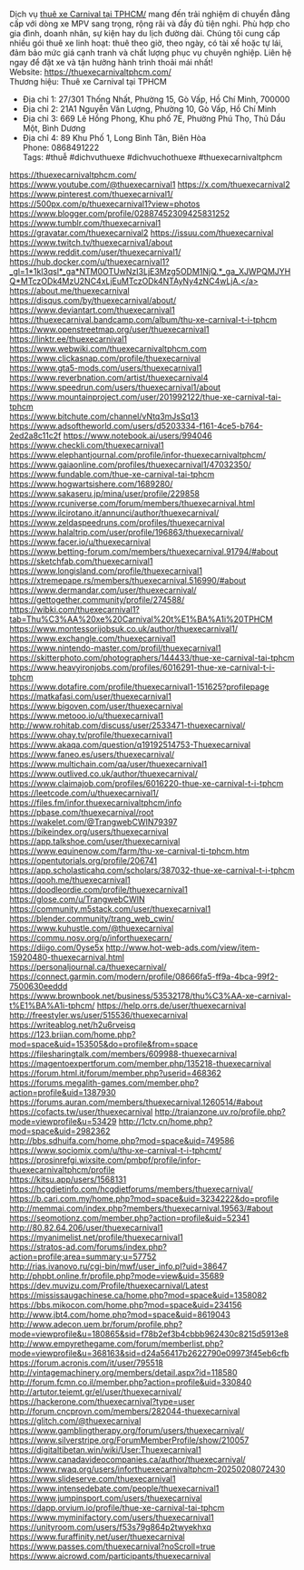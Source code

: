 	
Dịch vụ <a href="https://thuexecarnivaltphcm.com/">thuê xe Carnival tại TPHCM/</a> mang đến trải nghiệm di chuyển đẳng cấp với dòng xe MPV sang trọng, rộng rãi và đầy đủ tiện nghi. Phù hợp cho gia đình, doanh nhân, sự kiện hay du lịch đường dài. Chúng tôi cung cấp nhiều gói thuê xe linh hoạt: thuê theo giờ, theo ngày, có tài xế hoặc tự lái, đảm bảo mức giá cạnh tranh và chất lượng phục vụ chuyên nghiệp. Liên hệ ngay để đặt xe và tận hưởng hành trình thoải mái nhất!	
Website: <a href="https://thuexecarnivaltphcm.com/">https://thuexecarnivaltphcm.com/</a>	
Thương hiệu: Thuê xe Carnival tại TPHCM	
- Địa chỉ 1: 27/301 Thống Nhất, Phường 15, Gò Vấp, Hồ Chí Minh, 700000	
- Địa chỉ 2: 21A1 Nguyễn Văn Lượng, Phường 10, Gò Vấp, Hồ Chí Minh	
- Địa chỉ 3: 669 Lê Hồng Phong, Khu phố 7E, Phường Phú Thọ, Thủ Dầu Một, Bình Dương	
- Địa chỉ 4: 89 Khu Phố 1, Long Bình Tân, Biên Hòa	
Phone: 0868491222	
Tags: #thuễ #dichvuthuexe #dichvuchothuexe #thuexecarnivaltphcm	
	
<a href="https://thuexecarnivaltphcm.com/">https://thuexecarnivaltphcm.com/</a>	
<a href="https://www.youtube.com/@thuexecarnival1">https://www.youtube.com/@thuexecarnival1</a>	
<a href="https://x.com/thuexecarnival2">https://x.com/thuexecarnival2</a>	
<a href="https://www.pinterest.com/thuexecarnival1/">https://www.pinterest.com/thuexecarnival1/</a>	
<a href="https://500px.com/p/thuexecarnival1?view=photos">https://500px.com/p/thuexecarnival1?view=photos</a>	
<a href="https://www.blogger.com/profile/02887452309425831252">https://www.blogger.com/profile/02887452309425831252</a>	
<a href="https://www.tumblr.com/thuexecarnival1">https://www.tumblr.com/thuexecarnival1</a>	
<a href="https://gravatar.com/thuexecarnival2">https://gravatar.com/thuexecarnival2</a>	
<a href="https://issuu.com/thuexecarnival">https://issuu.com/thuexecarnival</a>	
<a href="https://www.twitch.tv/thuexecarniva1/about">https://www.twitch.tv/thuexecarniva1/about</a>	
<a href="https://www.reddit.com/user/thuexecarnival1/">https://www.reddit.com/user/thuexecarnival1/</a>	
<a href="https://hub.docker.com/u/thuexecarnival1?_gl=1*1kl3qsl*_ga*NTM0OTUwNzI3LjE3Mzg5ODM1NjQ.*_ga_XJWPQMJYHQ*MTczODk4MzU2NC4xLjEuMTczODk4NTAyNy4zNC4wLjA.">https://hub.docker.com/u/thuexecarnival1?_gl=1*1kl3qsl*_ga*NTM0OTUwNzI3LjE3Mzg5ODM1NjQ.*_ga_XJWPQMJYHQ*MTczODk4MzU2NC4xLjEuMTczODk4NTAyNy4zNC4wLjA.</a>	
<a href="https://about.me/thuexecarnival">https://about.me/thuexecarnival</a>	
<a href="https://disqus.com/by/thuexecarnival/about/">https://disqus.com/by/thuexecarnival/about/</a>	
<a href="https://www.deviantart.com/thuexecarnival1">https://www.deviantart.com/thuexecarnival1</a>	
<a href="https://thuexecarnival.bandcamp.com/album/thu-xe-carnival-t-i-tphcm">https://thuexecarnival.bandcamp.com/album/thu-xe-carnival-t-i-tphcm</a>	
<a href="https://www.openstreetmap.org/user/thuexecarnival1">https://www.openstreetmap.org/user/thuexecarnival1</a>	
<a href="https://linktr.ee/thuexecarnival1">https://linktr.ee/thuexecarnival1</a>	
<a href="https://www.webwiki.com/thuexecarnivaltphcm.com">https://www.webwiki.com/thuexecarnivaltphcm.com</a>	
<a href="https://www.clickasnap.com/profile/thuexecarnival">https://www.clickasnap.com/profile/thuexecarnival</a>	
<a href="https://www.gta5-mods.com/users/thuexecarnival1">https://www.gta5-mods.com/users/thuexecarnival1</a>	
<a href="https://www.reverbnation.com/artist/thuexecarnival4">https://www.reverbnation.com/artist/thuexecarnival4</a>	
<a href="https://www.speedrun.com/users/thuexecarnival1/about">https://www.speedrun.com/users/thuexecarnival1/about</a>	
<a href="https://www.mountainproject.com/user/201992122/thue-xe-carnival-tai-tphcm">https://www.mountainproject.com/user/201992122/thue-xe-carnival-tai-tphcm</a>	
<a href="https://www.bitchute.com/channel/vNtq3mJsSq13">https://www.bitchute.com/channel/vNtq3mJsSq13</a>	
<a href="https://www.adsoftheworld.com/users/d5203334-f161-4ce5-b764-2ed2a8c11c2f">https://www.adsoftheworld.com/users/d5203334-f161-4ce5-b764-2ed2a8c11c2f</a>	
<a href="https://www.notebook.ai/users/994046">https://www.notebook.ai/users/994046</a>	
<a href="https://www.checkli.com/thuexecarnival1">https://www.checkli.com/thuexecarnival1</a>	
<a href="https://www.elephantjournal.com/profile/infor-thuexecarnivaltphcm/">https://www.elephantjournal.com/profile/infor-thuexecarnivaltphcm/</a>	
<a href="https://www.gaiaonline.com/profiles/thuexecarnival1/47032350/">https://www.gaiaonline.com/profiles/thuexecarnival1/47032350/</a>	
<a href="https://www.fundable.com/thue-xe-carnival-tai-tphcm">https://www.fundable.com/thue-xe-carnival-tai-tphcm</a>	
<a href="https://www.hogwartsishere.com/1689280/">https://www.hogwartsishere.com/1689280/</a>	
<a href="https://www.sakaseru.jp/mina/user/profile/229858">https://www.sakaseru.jp/mina/user/profile/229858</a>	
<a href="https://www.rcuniverse.com/forum/members/thuexecarnival.html">https://www.rcuniverse.com/forum/members/thuexecarnival.html</a>	
<a href="https://www.ilcirotano.it/annunci/author/thuexecarnival/">https://www.ilcirotano.it/annunci/author/thuexecarnival/</a>	
<a href="https://www.zeldaspeedruns.com/profiles/thuexecarnival">https://www.zeldaspeedruns.com/profiles/thuexecarnival</a>	
<a href="https://www.halaltrip.com/user/profile/196863/thuexecarnival/">https://www.halaltrip.com/user/profile/196863/thuexecarnival/</a>	
<a href="https://www.facer.io/u/thuexecarnival">https://www.facer.io/u/thuexecarnival</a>	
<a href="https://www.betting-forum.com/members/thuexecarnival.91794/#about">https://www.betting-forum.com/members/thuexecarnival.91794/#about</a>	
<a href="https://sketchfab.com/thuexecarnival1">https://sketchfab.com/thuexecarnival1</a>	
<a href="https://www.longisland.com/profile/thuexecarnival1">https://www.longisland.com/profile/thuexecarnival1</a>	
<a href="https://xtremepape.rs/members/thuexecarnival.516990/#about">https://xtremepape.rs/members/thuexecarnival.516990/#about</a>	
<a href="https://www.dermandar.com/user/thuexecarnival/">https://www.dermandar.com/user/thuexecarnival/</a>	
<a href="https://gettogether.community/profile/274588/">https://gettogether.community/profile/274588/</a>	
<a href="https://wibki.com/thuexecarnival1?tab=Thu%C3%AA%20xe%20Carnival%20t%E1%BA%A1i%20TPHCM">https://wibki.com/thuexecarnival1?tab=Thu%C3%AA%20xe%20Carnival%20t%E1%BA%A1i%20TPHCM</a>	
<a href="https://www.montessorijobsuk.co.uk/author/thuexecarnival1/">https://www.montessorijobsuk.co.uk/author/thuexecarnival1/</a>	
<a href="https://www.exchangle.com/thuexecarnival1">https://www.exchangle.com/thuexecarnival1</a>	
<a href="https://www.nintendo-master.com/profil/thuexecarnival1">https://www.nintendo-master.com/profil/thuexecarnival1</a>	
<a href="https://skitterphoto.com/photographers/144433/thue-xe-carnival-tai-tphcm">https://skitterphoto.com/photographers/144433/thue-xe-carnival-tai-tphcm</a>	
<a href="https://www.heavyironjobs.com/profiles/6016291-thue-xe-carnival-t-i-tphcm">https://www.heavyironjobs.com/profiles/6016291-thue-xe-carnival-t-i-tphcm</a>	
<a href="https://www.dotafire.com/profile/thuexecarnival1-151625?profilepage">https://www.dotafire.com/profile/thuexecarnival1-151625?profilepage</a>	
<a href="https://matkafasi.com/user/thuexecarnival1">https://matkafasi.com/user/thuexecarnival1</a>	
<a href="https://www.bigoven.com/user/thuexecarnival">https://www.bigoven.com/user/thuexecarnival</a>	
<a href="https://www.metooo.io/u/thuexecarnival1">https://www.metooo.io/u/thuexecarnival1</a>	
<a href="http://www.rohitab.com/discuss/user/2533471-thuexecarnival/">http://www.rohitab.com/discuss/user/2533471-thuexecarnival/</a>	
<a href="https://www.ohay.tv/profile/thuexecarnival1">https://www.ohay.tv/profile/thuexecarnival1</a>	
<a href="https://www.akaqa.com/question/q19192514753-Thuexecarnival">https://www.akaqa.com/question/q19192514753-Thuexecarnival</a>	
<a href="https://www.faneo.es/users/thuexecarnival/">https://www.faneo.es/users/thuexecarnival/</a>	
<a href="https://www.multichain.com/qa/user/thuexecarnival1">https://www.multichain.com/qa/user/thuexecarnival1</a>	
<a href="https://www.outlived.co.uk/author/thuexecarnival/">https://www.outlived.co.uk/author/thuexecarnival/</a>	
<a href="https://www.claimajob.com/profiles/6016220-thue-xe-carnival-t-i-tphcm">https://www.claimajob.com/profiles/6016220-thue-xe-carnival-t-i-tphcm</a>	
<a href="https://leetcode.com/u/thuexecarnival1/">https://leetcode.com/u/thuexecarnival1/</a>	
<a href="https://files.fm/infor.thuexecarnivaltphcm/info">https://files.fm/infor.thuexecarnivaltphcm/info</a>	
<a href="https://pbase.com/thuexecarnival/root">https://pbase.com/thuexecarnival/root</a>	
<a href="https://wakelet.com/@TrangwebCWIN79397">https://wakelet.com/@TrangwebCWIN79397</a>	
<a href="https://bikeindex.org/users/thuexecarnival">https://bikeindex.org/users/thuexecarnival</a>	
<a href="https://app.talkshoe.com/user/thuexecarnival">https://app.talkshoe.com/user/thuexecarnival</a>	
<a href="https://www.equinenow.com/farm/thu-xe-carnival-ti-tphcm.htm">https://www.equinenow.com/farm/thu-xe-carnival-ti-tphcm.htm</a>	
<a href="https://opentutorials.org/profile/206741">https://opentutorials.org/profile/206741</a>	
<a href="https://app.scholasticahq.com/scholars/387032-thue-xe-carnival-t-i-tphcm">https://app.scholasticahq.com/scholars/387032-thue-xe-carnival-t-i-tphcm</a>	
<a href="https://qooh.me/thuexecarnival1">https://qooh.me/thuexecarnival1</a>	
<a href="https://doodleordie.com/profile/thuexecarnival1">https://doodleordie.com/profile/thuexecarnival1</a>	
<a href="https://glose.com/u/TrangwebCWIN">https://glose.com/u/TrangwebCWIN</a>	
<a href="https://community.m5stack.com/user/thuexecarnival1">https://community.m5stack.com/user/thuexecarnival1</a>	
<a href="https://blender.community/trang_web_cwin/">https://blender.community/trang_web_cwin/</a>	
<a href="https://www.kuhustle.com/@thuexecarnival">https://www.kuhustle.com/@thuexecarnival</a>	
<a href="https://commu.nosv.org/p/inforthuexecarn/">https://commu.nosv.org/p/inforthuexecarn/</a>	
<a href="https://diigo.com/0yse5x">https://diigo.com/0yse5x</a>	
<a href="http://www.hot-web-ads.com/view/item-15920480-thuexecarnival.html">http://www.hot-web-ads.com/view/item-15920480-thuexecarnival.html</a>	
<a href="https://personaljournal.ca/thuexecarnival/">https://personaljournal.ca/thuexecarnival/</a>	
<a href="https://connect.garmin.com/modern/profile/08666fa5-ff9a-4bca-99f2-7500630eeddd">https://connect.garmin.com/modern/profile/08666fa5-ff9a-4bca-99f2-7500630eeddd</a>	
<a href="https://www.brownbook.net/business/53532178/thu%C3%AA-xe-carnival-t%E1%BA%A1i-tphcm/">https://www.brownbook.net/business/53532178/thu%C3%AA-xe-carnival-t%E1%BA%A1i-tphcm/</a>	
<a href="https://help.orrs.de/user/thuexecarnival">https://help.orrs.de/user/thuexecarnival</a>	
<a href="http://freestyler.ws/user/515536/thuexecarnival">http://freestyler.ws/user/515536/thuexecarnival</a>	
<a href="https://writeablog.net/h2u6rveisq">https://writeablog.net/h2u6rveisq</a>	
<a href="https://123.briian.com/home.php?mod=space&uid=153505&do=profile&from=space">https://123.briian.com/home.php?mod=space&uid=153505&do=profile&from=space</a>	
<a href="https://filesharingtalk.com/members/609988-thuexecarnival">https://filesharingtalk.com/members/609988-thuexecarnival</a>	
<a href="https://magentoexpertforum.com/member.php/135218-thuexecarnival">https://magentoexpertforum.com/member.php/135218-thuexecarnival</a>	
<a href="https://forum.html.it/forum/member.php?userid=468362">https://forum.html.it/forum/member.php?userid=468362</a>	
<a href="https://forums.megalith-games.com/member.php?action=profile&uid=1387930">https://forums.megalith-games.com/member.php?action=profile&uid=1387930</a>	
<a href="https://forums.auran.com/members/thuexecarnival.1260514/#about">https://forums.auran.com/members/thuexecarnival.1260514/#about</a>	
<a href="https://cofacts.tw/user/thuexecarnival">https://cofacts.tw/user/thuexecarnival</a>	
<a href="http://traianzone.uv.ro/profile.php?mode=viewprofile&u=53429">http://traianzone.uv.ro/profile.php?mode=viewprofile&u=53429</a>	
<a href="http://1ctv.cn/home.php?mod=space&uid=2982362">http://1ctv.cn/home.php?mod=space&uid=2982362</a>	
<a href="http://bbs.sdhuifa.com/home.php?mod=space&uid=749586">http://bbs.sdhuifa.com/home.php?mod=space&uid=749586</a>	
<a href="https://www.sociomix.com/u/thu-xe-carnival-t-i-tphcmt/">https://www.sociomix.com/u/thu-xe-carnival-t-i-tphcmt/</a>	
<a href="https://prosinrefgi.wixsite.com/pmbpf/profile/infor-thuexecarnivaltphcm/profile">https://prosinrefgi.wixsite.com/pmbpf/profile/infor-thuexecarnivaltphcm/profile</a>	
<a href="https://kitsu.app/users/1568131">https://kitsu.app/users/1568131</a>	
<a href="https://hcgdietinfo.com/hcgdietforums/members/thuexecarnival/">https://hcgdietinfo.com/hcgdietforums/members/thuexecarnival/</a>	
<a href="https://b.cari.com.my/home.php?mod=space&uid=3234222&do=profile">https://b.cari.com.my/home.php?mod=space&uid=3234222&do=profile</a>	
<a href="http://memmai.com/index.php?members/thuexecarnival.19563/#about">http://memmai.com/index.php?members/thuexecarnival.19563/#about</a>	
<a href="https://seomotionz.com/member.php?action=profile&uid=52341">https://seomotionz.com/member.php?action=profile&uid=52341</a>	
<a href="http://80.82.64.206/user/thuexecarnival1">http://80.82.64.206/user/thuexecarnival1</a>	
<a href="https://myanimelist.net/profile/thuexecarnival1">https://myanimelist.net/profile/thuexecarnival1</a>	
<a href="https://stratos-ad.com/forums/index.php?action=profile;area=summary;u=57752">https://stratos-ad.com/forums/index.php?action=profile;area=summary;u=57752</a>	
<a href="http://rias.ivanovo.ru/cgi-bin/mwf/user_info.pl?uid=38647">http://rias.ivanovo.ru/cgi-bin/mwf/user_info.pl?uid=38647</a>	
<a href="http://phpbt.online.fr/profile.php?mode=view&uid=35689">http://phpbt.online.fr/profile.php?mode=view&uid=35689</a>	
<a href="https://dev.muvizu.com/Profile/thuexecarnival/Latest">https://dev.muvizu.com/Profile/thuexecarnival/Latest</a>	
<a href="https://mississaugachinese.ca/home.php?mod=space&uid=1358082">https://mississaugachinese.ca/home.php?mod=space&uid=1358082</a>	
<a href="https://bbs.mikocon.com/home.php?mod=space&uid=234156">https://bbs.mikocon.com/home.php?mod=space&uid=234156</a>	
<a href="http://www.jbt4.com/home.php?mod=space&uid=8619043">http://www.jbt4.com/home.php?mod=space&uid=8619043</a>	
<a href="http://www.adecon.uem.br/forum/profile.php?mode=viewprofile&u=180865&sid=f78b2ef3b4cbbb962430c8215d5913e8">http://www.adecon.uem.br/forum/profile.php?mode=viewprofile&u=180865&sid=f78b2ef3b4cbbb962430c8215d5913e8</a>	
<a href="http://www.empyrethegame.com/forum/memberlist.php?mode=viewprofile&u=368163&sid=d24a56417b2622790e09973f45eb6cfb">http://www.empyrethegame.com/forum/memberlist.php?mode=viewprofile&u=368163&sid=d24a56417b2622790e09973f45eb6cfb</a>	
<a href="https://forum.acronis.com/it/user/795518">https://forum.acronis.com/it/user/795518</a>	
<a href="http://vintagemachinery.org/members/detail.aspx?id=118580">http://vintagemachinery.org/members/detail.aspx?id=118580</a>	
<a href="http://forum.fcmn.co.il/member.php?action=profile&uid=330840">http://forum.fcmn.co.il/member.php?action=profile&uid=330840</a>	
<a href="http://artutor.teiemt.gr/el/user/thuexecarnival/">http://artutor.teiemt.gr/el/user/thuexecarnival/</a>	
<a href="https://hackerone.com/thuexecarnival?type=user">https://hackerone.com/thuexecarnival?type=user</a>	
<a href="http://forum.cncprovn.com/members/282044-thuexecarnival">http://forum.cncprovn.com/members/282044-thuexecarnival</a>	
<a href="https://glitch.com/@thuexecarnival">https://glitch.com/@thuexecarnival</a>	
<a href="https://www.gamblingtherapy.org/forum/users/thuexecarnival/">https://www.gamblingtherapy.org/forum/users/thuexecarnival/</a>	
<a href="https://www.silverstripe.org/ForumMemberProfile/show/210057">https://www.silverstripe.org/ForumMemberProfile/show/210057</a>	
<a href="https://digitaltibetan.win/wiki/User:Thuexecarnival1">https://digitaltibetan.win/wiki/User:Thuexecarnival1</a>	
<a href="https://www.canadavideocompanies.ca/author/thuexecarnival/">https://www.canadavideocompanies.ca/author/thuexecarnival/</a>	
<a href="https://www.rwaq.org/users/inforthuexecarnivaltphcm-20250208072430">https://www.rwaq.org/users/inforthuexecarnivaltphcm-20250208072430</a>	
<a href="https://www.slideserve.com/thuexecarnival1">https://www.slideserve.com/thuexecarnival1</a>	
<a href="https://www.intensedebate.com/people/thuexecarnival1">https://www.intensedebate.com/people/thuexecarnival1</a>	
<a href="https://www.jumpinsport.com/users/thuexecarnival">https://www.jumpinsport.com/users/thuexecarnival</a>	
<a href="https://dapp.orvium.io/profile/thue-xe-carnival-tai-tphcm">https://dapp.orvium.io/profile/thue-xe-carnival-tai-tphcm</a>	
<a href="https://www.myminifactory.com/users/thuexecarnival1">https://www.myminifactory.com/users/thuexecarnival1</a>	
<a href="https://unityroom.com/users/f53s79g864p2twyekhxq">https://unityroom.com/users/f53s79g864p2twyekhxq</a>	
<a href="https://www.furaffinity.net/user/thuexecarnival">https://www.furaffinity.net/user/thuexecarnival</a>	
<a href="https://www.passes.com/thuexecarnival?noScroll=true">https://www.passes.com/thuexecarnival?noScroll=true</a>	
<a href="https://www.aicrowd.com/participants/thuexecarnival">https://www.aicrowd.com/participants/thuexecarnival</a>	